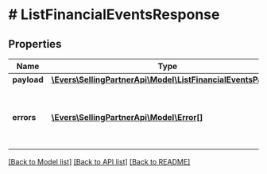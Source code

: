 # # ListFinancialEventsResponse

## Properties

Name | Type | Description | Notes
------------ | ------------- | ------------- | -------------
**payload** | [**\Evers\SellingPartnerApi\Model\ListFinancialEventsPayload**](ListFinancialEventsPayload.md) |  | [optional]
**errors** | [**\Evers\SellingPartnerApi\Model\Error[]**](Error.md) | A list of error responses returned when a request is unsuccessful. | [optional]

[[Back to Model list]](../../README.md#models) [[Back to API list]](../../README.md#endpoints) [[Back to README]](../../README.md)
